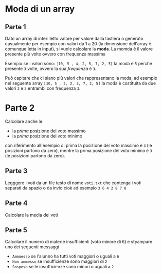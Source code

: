 # Moda di un array

## Parte 1
Dato un array di interi letto valore per valore dalla tastiera o generato casualmente per esempio con valori da 1 a 20 (la dimensione dell'array è comunque letta in input), si vuole calcolare la **moda**. La momda è il valore presente più volte ovvero con frequenza massima

Esempio se i valori sono:
`[10, 5 , 4, 2, 5, 7, 2, 5]`
la moda è `5` perché presente `3` volte, ovvero la sua _frequenza_ è `3`. 

Può capitare che ci siano più valori che rappresentano la moda, ad esempio nel seguente array
`[10, 5 , 2, 2, 5, 7, 2, 5]`
la moda è costituita da due valori `2` e `5` entrambi con frequenza `3`.

# Parte 2
Calcolare anche le
- la *prima* posizione del voto massimo
- la *prima* posizione del voto minimo

con riferimento all'esempio di prima la posizione del voto massimo è `4` (le posizioni partono da zero), mentre la prima posizione del voto minimo è `3` (le posizioni partono da zero).

## Parte 3
Legggere i voti da un file testo di nome `voti.txt` che contenga i voti separati da spazio o da invio cioè ad esempio
`3 6 4 2 8 7 8`


## Parte 4
Calcolare la media dei voti

## Parte 5
Calcolare il numero di materie insufficienti (voto minore di 6) e styampare uno dei seguenti messaggi
- `Ammmesso` se l'alunno ha tutti voti maggiori o uguali a `6`
- `Non ammesso` se insufficienze sono maggiori di `2`
- `Sospeso` se le insufficienze sono minori o uguali a `2` 